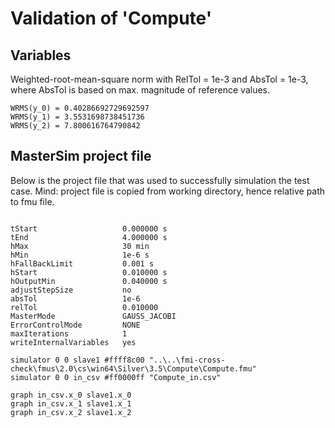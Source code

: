 # Validation of 'Compute'

## Variables
Weighted-root-mean-square norm with RelTol = 1e-3 and AbsTol = 1e-3, where
AbsTol is based on max. magnitude of reference values.

```
WRMS(y_0) = 0.40286692729692597
WRMS(y_1) = 3.5531698738451736
WRMS(y_2) = 7.800616764790842
```

## MasterSim project file

Below is the project file that was used to successfully simulation the test case.
Mind: project file is copied from working directory, hence relative path to fmu file.

```

tStart                   0.000000 s
tEnd                     4.000000 s
hMax                     30 min
hMin                     1e-6 s
hFallBackLimit           0.001 s
hStart                   0.010000 s
hOutputMin               0.040000 s
adjustStepSize           no
absTol                   1e-6
relTol                   0.010000
MasterMode               GAUSS_JACOBI
ErrorControlMode         NONE
maxIterations            1
writeInternalVariables   yes

simulator 0 0 slave1 #ffff8c00 "..\..\fmi-cross-check\fmus\2.0\cs\win64\Silver\3.5\Compute\Compute.fmu"
simulator 0 0 in_csv #ff0000ff "Compute_in.csv"

graph in_csv.x_0 slave1.x_0
graph in_csv.x_1 slave1.x_1
graph in_csv.x_2 slave1.x_2

```

